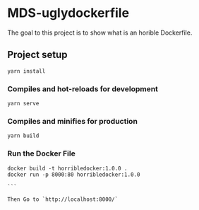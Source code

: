 # MDS-uglydockerfile

The goal to this project is to show what is an horible Dockerfile. 



## Project setup
```
yarn install
```

### Compiles and hot-reloads for development
```
yarn serve
```

### Compiles and minifies for production
```
yarn build
```

### Run the Docker File 

````
docker build -t horribledocker:1.0.0 .
docker run -p 8000:80 horribledocker:1.0.0

```

Then Go to `http://localhost:8000/` 
